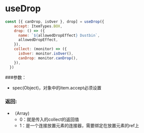 # useDrop

```js
const [{ canDrop, isOver }, drop] = useDrop({
    accept: ItemTypes.BOX,
    drop: () => ({
      name: `${allowedDropEffect} Dustbin`,
      allowedDropEffect,
    }),
    collect: (monitor) => ({
      isOver: monitor.isOver(),
      canDrop: monitor.canDrop(),
    }),
  })
```

###参数：

* spec(Object)，对象中的item.accept必须设置

### 返回:

* （Array)
  * 0：就是传入的collect的返回值
  * 1：是一个连接放置元素的连接器，需要绑定在放置元素的ref上